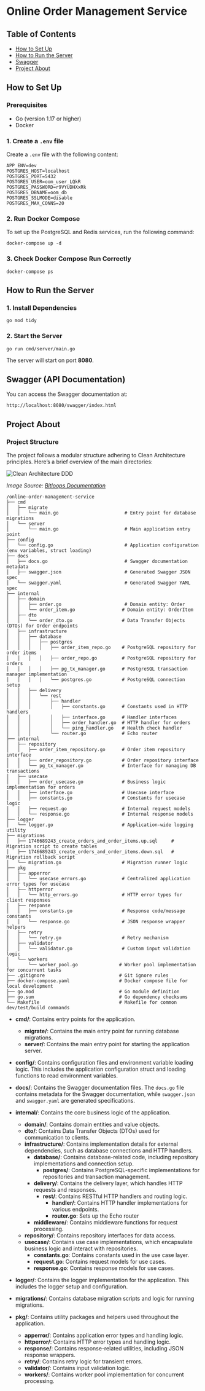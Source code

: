 # Online Order Management Service

## Table of Contents

- [How to Set Up](#how-to-set-up)
- [How to Run the Server](#how-to-run-the-server)
- [Swagger](#swagger)
- [Project About](#project-about)

## How to Set Up

### Prerequisites

- Go (version 1.17 or higher)
- Docker

### 1. Create a `.env` file

Create a `.env` file with the following content:

```env
APP_ENV=dev
POSTGRES_HOST=localhost
POSTGRES_PORT=5432
POSTGRES_USER=oom_user_LQkR
POSTGRES_PASSWORD=r9VYUDHXxRk
POSTGRES_DBNAME=oom_db
POSTGRES_SSLMODE=disable
POSTGRES_MAX_CONNS=20
```

### 2. Run Docker Compose

To set up the PostgreSQL and Redis services, run the following command:

```base
docker-compose up -d
```

### 3. Check Docker Compose Run Correctly

```base
docker-compose ps
```

## How to Run the Server

### 1. Install Dependencies

```base
go mod tidy
```

### 2. Start the Server

```base
go run cmd/server/main.go
```

The server will start on port <b>8080</b>.

## Swagger (API Documentation)

You can access the Swagger documentation at:

```
http://localhost:8080/swagger/index.html
```

## Project About

### Project Structure

The project follows a modular structure adhering to Clean Architecture principles. Here’s a brief overview of the main directories:

![Clean Architecture DDD](https://storage.googleapis.com/bitloops-github-assets/Documentation%20Images/clean-architecture-and-ddd.png)

_Image Source: [Bitloops Documentation](https://bitloops.com/docs/bitloops-language/learning/software-architecture/clean-architecture)_

```
/online-order-management-service
├── cmd
│   ├── migrate
│   │   └── main.go                        # Entry point for database migrations
│   └── server
│       └── main.go                        # Main application entry point
├── config
│   └── config.go                          # Application configuration (env variables, struct loading)
├── docs
│   ├── docs.go                            # Swagger documentation metadata
│   ├── swagger.json                       # Generated Swagger JSON spec
│   └── swagger.yaml                       # Generated Swagger YAML spec
├── internal
│   ├── domain
│   │   ├── order.go                       # Domain entity: Order
│   │   └── order_item.go                 # Domain entity: OrderItem
│   ├── dto
│   │   └── order_dto.go                  # Data Transfer Objects (DTOs) for Order endpoints
│   ├── infrastructure
│   │   ├── database
│   │   │   ├── postgres
│   │   │   │   ├── order_item_repo.go    # PostgreSQL repository for order items
│   │   │   │   ├── order_repo.go         # PostgreSQL repository for orders
│   │   │   │   ├── pg_tx_manager.go      # PostgreSQL transaction manager implementation
│   │   │   │   └── postgres.go           # PostgreSQL connection setup
│   │   ├── delivery
│   │   │   └── rest
│   │   │       ├── handler
│   │   │       │   ├── constants.go      # Constants used in HTTP handlers
│   │   │       │   ├── interface.go      # Handler interfaces
│   │   │       │   ├── order_handler.go  # HTTP handler for orders
│   │   │       │   └── ping_handler.go   # Health check handler
│   │   │       └── router.go             # Echo router
├── internal
│   ├── repository
│   │   ├── order_item_repository.go      # Order item repository interface
│   │   ├── order_repository.go           # Order repository interface
│   │   └── pg_tx_manager.go              # Interface for managing DB transactions
│   ├── usecase
│   │   ├── order_usecase.go              # Business logic implementation for orders
│   │   ├── interface.go                  # Usecase interface
│   │   ├── constants.go                  # Constants for usecase logic
│   │   ├── request.go                    # Internal request models
│   │   └── response.go                   # Internal response models
├── logger
│   └── logger.go                         # Application-wide logging utility
├── migrations
│   ├── 1746689243_create_orders_and_order_items.up.sql     # Migration script to create tables
│   ├── 1746689243_create_orders_and_order_items.down.sql   # Migration rollback script
│   └── migration.go                      # Migration runner logic
├── pkg
│   ├── apperror
│   │   └── usecase_errors.go             # Centralized application error types for usecase
│   ├── httperror
│   │   └── http_errors.go                # HTTP error types for client responses
│   ├── response
│   │   ├── constants.go                  # Response code/message constants
│   │   └── response.go                   # JSON response wrapper helpers
│   ├── retry
│   │   └── retry.go                      # Retry mechanism
│   ├── validator
│   │   └── validator.go                  # Custom input validation logic
│   └── workers
│       └── worker_pool.go               # Worker pool implementation for concurrent tasks
├── .gitignore                           # Git ignore rules
├── docker-compose.yaml                  # Docker compose file for local development
├── go.mod                               # Go module definition
├── go.sum                               # Go dependency checksums
└── Makefile                             # Makefile for common dev/test/build commands
```

- **cmd/**: Contains entry points for the application.

  - **migrate/**: Contains the main entry point for running database migrations.
  - **server/**: Contains the main entry point for starting the application server.

- **config/**: Contains configuration files and environment variable loading logic. This includes the application configuration struct and loading functions to read environment variables.
- **docs/**: Contains the Swagger documentation files. The `docs.go` file contains metadata for the Swagger documentation, while `swagger.json` and `swagger.yaml` are generated specifications.
- **internal/**: Contains the core business logic of the application.
  - **domain/**: Contains domain entities and value objects.
  - **dto/**: Contains Data Transfer Objects (DTOs) used for communication to clients.
  - **infrastructure/**: Contains implementation details for external dependencies, such as database connections and HTTP handlers.
    - **database/**: Contains database-related code, including repository implementations and connection setup.
      - **postgres/**: Contains PostgreSQL-specific implementations for repositories and transaction management.
    - **delivery/**: Contains the delivery layer, which handles HTTP requests and responses.
      - **rest/**: Contains RESTful HTTP handlers and routing logic.
        - **handler/**: Contains HTTP handler implementations for various endpoints.
        - **router.go**: Sets up the Echo router
    - **middleware/**: Contains middleware functions for request processing.
  - **repository/**: Contains repository interfaces for data access.
  - **usecase/**: Contains use case implementations, which encapsulate business logic and interact with repositories.
    - **constants.go**: Contains constants used in the use case layer.
    - **request.go**: Contains request models for use cases.
    - **response.go**: Contains response models for use cases.
- **logger/**: Contains the logger implementation for the application. This includes the logger setup and configuration.
- **migrations/**: Contains database migration scripts and logic for running migrations.
- **pkg/**: Contains utility packages and helpers used throughout the application.
  - **apperror/**: Contains application error types and handling logic.
  - **httperror/**: Contains HTTP error types and handling logic.
  - **response/**: Contains response-related utilities, including JSON response wrappers.
  - **retry/**: Contains retry logic for transient errors.
  - **validator/**: Contains input validation logic.
  - **workers/**: Contains worker pool implementation for concurrent processing.
